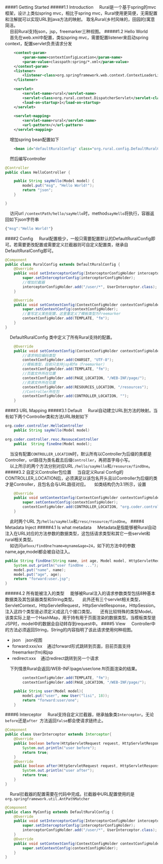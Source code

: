 ####1 Getting Started
#####1.1 Introduction
&nbsp;&nbsp;&nbsp;&nbsp;Rural是一个基于spring的mvc框架，设计上类似spring mvc，相比于spring mvc，Rural使用更简便，无需配置和注解就可以实现URL到java方法的映射。	取名Rural(乡村风味的，田园的)寓意简洁。<br/>
&nbsp;&nbsp;&nbsp;&nbsp;目前Rural支持json，jsp，freemarker三种视图。
#####1.2 Hello World
&nbsp;&nbsp;&nbsp;&nbsp;首先在web.xml中配置，类似spring mvc，需要配置listener来启动spring context，配置servlet负责请求分发
```xml
    <context-param>
        <param-name>contextConfigLocation</param-name>
        <param-value>classpath:spring/*.xml</param-value>
    </context-param>
    <listener>
        <listener-class>org.springframework.web.context.ContextLoaderListener</listener-class>
    </listener>
    
    <servlet>
        <servlet-name>rural</servlet-name>
        <servlet-class>org.rural.context.DispatcherServlet</servlet-class>
        <load-on-startup>1</load-on-startup>
    </servlet>
    
    <servlet-mapping>
        <servlet-name>rural</servlet-name>
        <url-pattern>/</url-pattern>
    </servlet-mapping>
```
&nbsp;&nbsp;&nbsp;&nbsp;增加spring bean配置如下
```xml
    <bean id="defaultRuralConfig" class="org.rural.config.DefaultRuralConfig"/>
```
&nbsp;&nbsp;&nbsp;&nbsp;然后编写controller
```java
@Controller
public class HelloController {

    public String sayHello(Model model) {
        model.put("msg", "Hello World!");
        return "json";
    }

}
```
&nbsp;&nbsp;&nbsp;&nbsp;访问url ``/contextPath/hello/sayHello``时，method``sayHello``将执行，容器返回如下json字符串
```js
{"msg":"Hello World!"}
```
####2 Config
&nbsp;&nbsp;&nbsp;&nbsp;Rural配置极少，一般只需要配置默认的DefaultRuralConfig即可。若需要更改配置或需要定义拦截器则可自定义配置类，继承自DefaultRuralConfig即可。
```java
@Component
public class RuralConfig extends DefaultRuralConfig {
    @Override
    public void setInterceptorConfig(InterceptorConfigHolder interceptorConfigHolder) {
        super.setInterceptorConfig(interceptorConfigHolder);
        //增加拦截器
        interceptorConfigHolder.add("/user/*", UserInterceptor.class);
    }

    @Override
    public void setContextConfig(ContextConfigHolder contextConfigHolder) {
        super.setContextConfig(contextConfigHolder);
        //重写定义某些配置，这里重定义了模板类型为freemarker
        contextConfigHolder.add(TEMPLATE, "fm");
    }
}
```
&nbsp;&nbsp;&nbsp;&nbsp;DefaultRuralConfig 类中定义了所有Rural支持的配置。
```java
    @Override
    public void setContextConfig(ContextConfigHolder contextConfigHolder) {
	    //请求响应编码类型
        contextConfigHolder.add(CHARSET, "UTF-8");
        //模板类型，目前只支持jsp和fm（freemarker）
        contextConfigHolder.add(TEMPLATE, "fm");
        //页面文件所在位置
        contextConfigHolder.add(PAGE_LOCATION, "/WEB-INF/page/");
        //资源文件所在位置
        contextConfigHolder.add(RESOURCES_LOCATION, "/resources");
        //Controller所在包
        contextConfigHolder.add(CONTROLLER_LOCATION, "");
    }
```
####3 URL Mapping
#####3.1 Default
&nbsp;&nbsp;&nbsp;&nbsp;Rural自动建立URL到方法的映射。当有如下两个Controller类和方法URL映射如下<br/>
```java
org.coder.controller.HelloController	
	public String sayHello(Model model)
	
org.coder.controller.resc.ResouceController
	public  String fineOne(Model model);
```
&nbsp;&nbsp;&nbsp;&nbsp;当没有配置``CONTROLLER_LOCATION``时，默认所有以Controller为后缀的类都是Controller，url路径为类名截去后缀``Controller``，再把首字母小写。<br/>
&nbsp;&nbsp;&nbsp;&nbsp;以上所示的两个方法分别对应URL ``/hello/sayHello``和``/resource/findOne``。
#####3.2 自定义Controller包位置
&nbsp;&nbsp;&nbsp;&nbsp;当自定义Rural Config的CONTROLLER_LOCATION后，必须满足以该包名开头且以Controller为后缀的类才是Controller，且包名会与URL路径对应。
&nbsp;&nbsp;&nbsp;&nbsp;如类结构仍为3.1所示，设置
```java
    @Override
    public void setContextConfig(ContextConfigHolder contextConfigHolder) {
        super.setContextConfig(contextConfigHolder);
        contextConfigHolder.add(CONTROLLER_LOCATION, "org.coder.controller");
    }
```
&nbsp;&nbsp;&nbsp;&nbsp;此时两个URL 为``/hello/sayHello``和``/resc/resource/findOne``。
####4 Metadata Inject
#####4.1 Is what metadata 
&nbsp;&nbsp;&nbsp;&nbsp;Metadata是指能够被Rural自动注入在URL对应的方法参数的数据类型，这包括请求类型和其它一些servlet和rural相关类型。<br/>
&nbsp;&nbsp;&nbsp;&nbsp;如访问url``xxx/findOne?name=myname&age=24``，如下的方法中的参数name,age,model都会被自动注入。
```java
public String findOne(String name, int age, Model model, HttpServletRequest request){
    System.out.println("user findOne ...");
    model.put("name", name);
    model.put("age", age);
    return "forward:user.jsp";
}
```
#####4.2 所有能被注入的类型
&nbsp;&nbsp;&nbsp;&nbsp;能够被Rural注入的请求参数类型包括8种基本数据类及其包装器类型和String类型。
&nbsp;&nbsp;&nbsp;&nbsp;此外还有三个servlet相关类型，ServletContext，HttpServletRequest，HttpServletResponse，HttpSession。注入这四个类型是必须定义成这几个接口类型。
&nbsp;&nbsp;&nbsp;&nbsp;还有比较特殊的类型Model，该类实际上是一个HashMap，用于持有用于页面渲染的数据类型。当模板类型是JSP时，model中的数据会自动转存到request中。
####5 View
&nbsp;&nbsp;&nbsp;&nbsp;Controller中的方法必须返回String，String的内容指明了该此请求使用何种视图。
+ json&nbsp;&nbsp;&nbsp;&nbsp;json视图
+ forward:xxx/xx&nbsp;&nbsp;&nbsp;&nbsp;通过forward形式跳转到页面，目前页面支持freemarker(fm)和jsp
+ redirect:xxx&nbsp;&nbsp;&nbsp;&nbsp;通过redirect跳转到另一个请求

&nbsp;&nbsp;&nbsp;&nbsp;下列情景Rural会返回/WEB-INF/page/user/one.ftl页面渲染的结果。
```java
        contextConfigHolder.add(TEMPLATE, "fm");
        contextConfigHolder.add(PAGE_LOCATION, "/WEB-INF/page/");
```
```java
    public String user(Model model){
        model.put("user", new User("lisi", 18));
        return "forward:user/one";
    }
```
####6 Interceptor
&nbsp;&nbsp;&nbsp;&nbsp;Rural支持自定义拦截器，继承抽象类``Interceptor``。无论``before``还是``after ``方法返回``false``都会使请求链终止。
```java
@Component
public class UserInterceptor extends Interceptor{
    @Override
    public boolean before(HttpServletRequest request, HttpServletResponse response) {
        System.out.println("user before");
        return true;
    }
    @Override
    public boolean after(HttpServletRequest request, HttpServletResponse response) {
        System.out.println("user after");
        return true;
    }
}
```
&nbsp;&nbsp;&nbsp;&nbsp;Rural拦截器的配置需要在代码中完成。拦截器中URL配置使用的是``org.springframework.util.AntPathMatcher``
```java
@Component
public class MyConfig extends DefaultRuralConfig {
    @Override
    public void setInterceptorConfig(InterceptorConfigHolder interceptorConfigHolder) {
        super.setInterceptorConfig(interceptorConfigHolder);
        interceptorConfigHolder.add("/user/*", UserInterceptor.class);
    }
    @Override
    public void setContextConfig(ContextConfigHolder contextConfigHolder) {
        super.setContextConfig(contextConfigHolder);
    }
}
```

